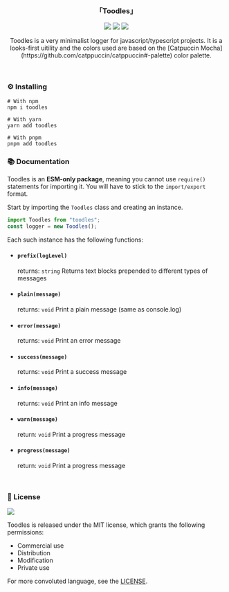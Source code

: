 <h3 align="center">
	「Toodles」
</h3>

<p align="center">
  <a href="https://www.npmjs.com/package/toodles"><img src="https://img.shields.io/npm/v/toodles?colorA=1e1e28&colorB=f2cecf&style=for-the-badge&logo=npm"></a> 
  <a href="https://github.com/DarkGuy10/Toodles/stargazers"><img src="https://img.shields.io/github/stars/DarkGuy10/Toodles?colorA=1e1e28&colorB=c9cbff&logoColor=D9E0EE&style=for-the-badge&logo=starship"></a> 
  <a href="https://github.com/DarkGuy10/Nukecord/issues"><img src="https://img.shields.io/github/issues/DarkGuy10/Nukecord?colorA=1e1e28&colorB=bee4ed&logoColor=D9E0EE&logo=gitbook&style=for-the-badge"></a>
</p>

<p align="center">
Toodles is a very minimalist logger for javascript/typescript projects. It is a looks-first uitility and the colors used are based on the [Catpuccin Mocha](https://github.com/catppuccin/catppuccin#-palette) color palette.
</p>

&nbsp;

### ⚙️ Installing

```
# With npm
npm i toodles

# With yarn
yarn add toodles

# With pnpm
pnpm add toodles
```

### 📚 Documentation

Toodles is an **ESM-only package**, meaning you cannot use `require()` statements for importing it. You will have to stick to the `import/export` format.

Start by importing the `Toodles` class and creating an instance.

```ts
import Toodles from "toodles";
const logger = new Toodles();
```

Each such instance has the following functions:

- #### `prefix(logLevel)`

  returns: `string`
  Returns text blocks prepended to different types of messages

- #### `plain(message)`

  returns: `void`
  Print a plain message (same as console.log)

- #### `error(message)`

  returns: `void`
  Print an error message

- #### `success(message)`

  returns: `void`
  Print a success message

- #### `info(message)`

  returns: `void`
  Print an info message

- #### `warn(message)`

  return: `void`
  Print a progress message

- #### `progress(message)`

  return: `void`
  Print a progress message

&nbsp;

### 📜 License

<a href="https://github.com/darkguy10/Toodles/blob/main/LICENSE.md"><img src="https://img.shields.io/github/license/darkguy10/Toodles?style=for-the-badge&labelColor=302D41&color=C9CBFF"/></a>

Toodles is released under the MIT license, which grants the following permissions:

- Commercial use
- Distribution
- Modification
- Private use

For more convoluted language, see the [LICENSE](https://github.com/darkguy10/Toodles/blob/main/LICENSE.md).
